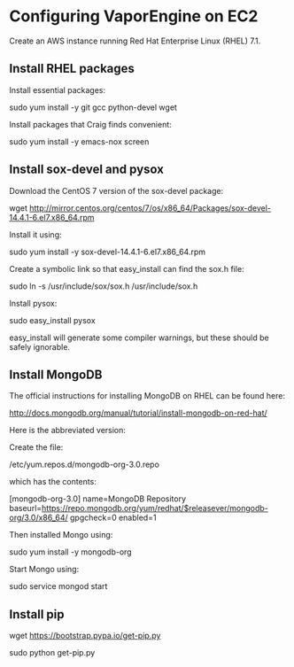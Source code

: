 Configuring VaporEngine on EC2
==============================

Create an AWS instance running Red Hat Enterprise Linux (RHEL) 7.1.


Install RHEL packages
----------------------

Install essential packages:

  sudo yum install -y git gcc python-devel wget

Install packages that Craig finds convenient:

  sudo yum install -y emacs-nox screen


Install sox-devel and pysox
---------------------------

Download the CentOS 7 version of the sox-devel package:

  wget http://mirror.centos.org/centos/7/os/x86_64/Packages/sox-devel-14.4.1-6.el7.x86_64.rpm

Install it using:

  sudo yum install -y sox-devel-14.4.1-6.el7.x86_64.rpm 

Create a symbolic link so that easy_install can find the sox.h file:

  sudo ln -s /usr/include/sox/sox.h /usr/include/sox.h

Install pysox:

  sudo easy_install pysox

easy_install will generate some compiler warnings, but these should be
safely ignorable.


Install MongoDB
---------------

The official instructions for installing MongoDB on RHEL can be found here:

  http://docs.mongodb.org/manual/tutorial/install-mongodb-on-red-hat/

Here is the abbreviated version:

Create the file:

  /etc/yum.repos.d/mongodb-org-3.0.repo

which has the contents:

  [mongodb-org-3.0]
  name=MongoDB Repository
  baseurl=https://repo.mongodb.org/yum/redhat/$releasever/mongodb-org/3.0/x86_64/
  gpgcheck=0
  enabled=1

Then installed Mongo using:

  sudo yum install -y mongodb-org

Start Mongo using:

  sudo service mongod start


Install pip
-----------

  wget https://bootstrap.pypa.io/get-pip.py

  sudo python get-pip.py
